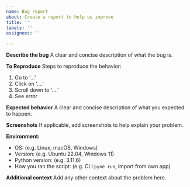 ```yaml
---
name: Bug report
about: Create a report to help us improve
title: ''
labels: ''
assignees: ''

---
```


**Describe the bug**
A clear and concise description of what the bug is.

**To Reproduce**
Steps to reproduce the behavior:
1. Go to '...'
2. Click on '....'
3. Scroll down to '....'
4. See error

**Expected behavior**
A clear and concise description of what you expected to happen.

**Screenshots**
If applicable, add screenshots to help explain your problem.

**Environment:**
- OS: (e.g. Linux, macOS, Windows)
- Version: (e.g. Ubuntu 22.04, Windows 11)
- Python version: (e.g. 3.11.6)
- How you ran the script: (e.g. CLI `pyne run`, import from own app)

**Additional context**
Add any other context about the problem here.
